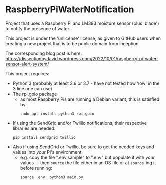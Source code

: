# RaspberryPiWaterNotification
Project that uses a Raspberry Pi and LM393 moisture sensor (plus 'blade') to notify the presence of water.

This project is under the 'unlicense' license, as given to GitHub users when creating a new project that is to be public domain from inception.

The corresponding blog post is here: https://dissectionbydavid.wordpress.com/2022/10/01/raspberry-pi-water-sensor-alert-system/

This project requires:
* Python 3 (probably at least 3.6 or 3.7 - have not tested how 'low' in the 3 line one can use)
* The rpi.gpio package
  * as most Raspberry Pis are running a Debian variant, this is satisfied by:
     ```
     sudo apt install python3-rpi.gpio
     ```
* If using the SendGrid and/or Twillio notifications, their respective libraries are needed:
  ```
  pip install sendgrid twillio
  ```
* Also if using SendGrid or Twillio, be sure to get the needed keys and values into _your_ Pi's environment
  * e.g. copy the file ".env.sample" to ".env" but populate it with _your_ values -- then `source` the file either in an OS file or at `source`-ing it before running:
     ```
     source .env; python3 main.py
     ```
